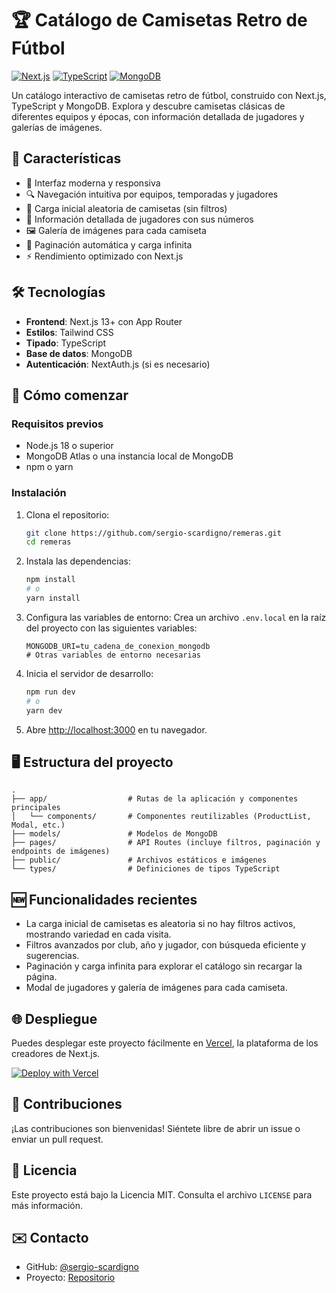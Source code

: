 # 🏆 Catálogo de Camisetas Retro de Fútbol

[![Next.js](https://img.shields.io/badge/Next.js-000000?style=for-the-badge&logo=nextdotjs&logoColor=white)](https://nextjs.org/)
[![TypeScript](https://img.shields.io/badge/TypeScript-3178C6?style=for-the-badge&logo=typescript&logoColor=white)](https://www.typescriptlang.org/)
[![MongoDB](https://img.shields.io/badge/MongoDB-47A248?style=for-the-badge&logo=mongodb&logoColor=white)](https://www.mongodb.com/)

Un catálogo interactivo de camisetas retro de fútbol, construido con Next.js, TypeScript y MongoDB. Explora y descubre camisetas clásicas de diferentes equipos y épocas, con información detallada de jugadores y galerías de imágenes.

## 🚀 Características

- 📱 Interfaz moderna y responsiva
- 🔍 Navegación intuitiva por equipos, temporadas y jugadores
- 🎲 Carga inicial aleatoria de camisetas (sin filtros)
- 👥 Información detallada de jugadores con sus números
- 🖼️ Galería de imágenes para cada camiseta
- 📑 Paginación automática y carga infinita
- ⚡ Rendimiento optimizado con Next.js

## 🛠️ Tecnologías

- **Frontend**: Next.js 13+ con App Router
- **Estilos**: Tailwind CSS
- **Tipado**: TypeScript
- **Base de datos**: MongoDB
- **Autenticación**: NextAuth.js (si es necesario)

## 🚀 Cómo comenzar

### Requisitos previos

- Node.js 18 o superior
- MongoDB Atlas o una instancia local de MongoDB
- npm o yarn

### Instalación

1. Clona el repositorio:
   ```bash
   git clone https://github.com/sergio-scardigno/remeras.git
   cd remeras
   ```

2. Instala las dependencias:
   ```bash
   npm install
   # o
   yarn install
   ```

3. Configura las variables de entorno:
   Crea un archivo `.env.local` en la raíz del proyecto con las siguientes variables:
   ```
   MONGODB_URI=tu_cadena_de_conexion_mongodb
   # Otras variables de entorno necesarias
   ```

4. Inicia el servidor de desarrollo:
   ```bash
   npm run dev
   # o
   yarn dev
   ```

5. Abre [http://localhost:3000](http://localhost:3000) en tu navegador.

## 🖥️ Estructura del proyecto

```
.
├── app/                  # Rutas de la aplicación y componentes principales
│   └── components/       # Componentes reutilizables (ProductList, Modal, etc.)
├── models/               # Modelos de MongoDB
├── pages/                # API Routes (incluye filtros, paginación y endpoints de imágenes)
├── public/               # Archivos estáticos e imágenes
└── types/                # Definiciones de tipos TypeScript
```
## 🆕 Funcionalidades recientes

- La carga inicial de camisetas es aleatoria si no hay filtros activos, mostrando variedad en cada visita.
- Filtros avanzados por club, año y jugador, con búsqueda eficiente y sugerencias.
- Paginación y carga infinita para explorar el catálogo sin recargar la página.
- Modal de jugadores y galería de imágenes para cada camiseta.


## 🌐 Despliegue

Puedes desplegar este proyecto fácilmente en [Vercel](https://vercel.com/new?utm_medium=default-template&filter=next.js&utm_source=create-next-app&utm_campaign=create-next-app-readme), la plataforma de los creadores de Next.js.

[![Deploy with Vercel](https://vercel.com/button)](https://vercel.com/new/clone?repository-url=https%3A%2F%2Fgithub.com%2Fsergio-scardigno%2Fremeras)

## 🤝 Contribuciones

¡Las contribuciones son bienvenidas! Siéntete libre de abrir un issue o enviar un pull request.

## 📄 Licencia

Este proyecto está bajo la Licencia MIT. Consulta el archivo `LICENSE` para más información.

## ✉️ Contacto

- GitHub: [@sergio-scardigno](https://github.com/sergio-scardigno)
- Proyecto: [Repositorio](https://github.com/sergio-scardigno/remeras)
